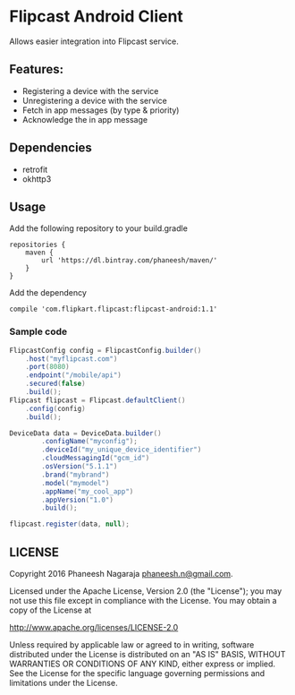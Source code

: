 # Flipcast Android Client

Allows easier integration into Flipcast service.

## Features:
* Registering a device with the service
* Unregistering a device with the service
* Fetch in app messages (by type & priority)
* Acknowledge the in app message

## Dependencies
* retrofit
* okhttp3

## Usage

Add the following repository to your build.gradle

```
repositories {
    maven {
        url 'https://dl.bintray.com/phaneesh/maven/'
    }
}
```

Add the dependency

```
compile 'com.flipkart.flipcast:flipcast-android:1.1'
```

### Sample code
```java
FlipcastConfig config = FlipcastConfig.builder()
    .host("myflipcast.com")
    .port(8080)
    .endpoint("/mobile/api")
    .secured(false)
    .build();
Flipcast flipcast = Flipcast.defaultClient()
    .config(config)
    .build();

DeviceData data = DeviceData.builder()
        .configName("myconfig");
        .deviceId("my_unique_device_identifier")
        .cloudMessagingId("gcm_id")
        .osVersion("5.1.1")
        .brand("mybrand")
        .model("mymodel")
        .appName("my_cool_app")
        .appVersion("1.0")
        .build();

flipcast.register(data, null);
```

LICENSE
-------

Copyright 2016 Phaneesh Nagaraja <phaneesh.n@gmail.com>.

Licensed under the Apache License, Version 2.0 (the "License");
you may not use this file except in compliance with the License.
You may obtain a copy of the License at

http://www.apache.org/licenses/LICENSE-2.0

Unless required by applicable law or agreed to in writing, software
distributed under the License is distributed on an "AS IS" BASIS,
WITHOUT WARRANTIES OR CONDITIONS OF ANY KIND, either express or implied.
See the License for the specific language governing permissions and
limitations under the License.
